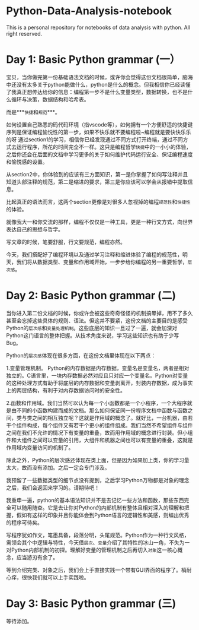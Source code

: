 # Python-Data-Analysis-notebook
This is a personal repository for notebooks of data analysis with python. All right reserved.

# Day 1: Basic Python grammar (一）

宝贝，当你做完第一份基础语法文档的时候，或许你会觉得这份文档很简单，脑海中还没有太多关于python能做什么，python是什么的概念。但我相信你已经读懂了我真正想传达给你的信息：编程第一步不是什么变量类型，数据转换，也不是什么循环与决策，数据结构和哈希表。

而是***`快捷`和`规范`***。


如何设置自己熟悉的码代码环境（指vscode等），如何拥有一个方便舒适的快捷键序列是保证编程愉悦性的第一步，如果不快乐就不要编程啦~编程就是要快快乐乐的呀
通过section1的学习，相信你已经发现通过不同方式打开终端，通过不同方式去运行程序，所花的时间完全不一样。这只是编程哲学`快捷`中的一小小的体验，之后你还会在后面的文档中学习更多的关于如何维护代码运行安全、保证编程速度和愉悦感的设置。


从section2中，你体验到的应该有三方面知识，第一是你掌握了如何写注释并且知道头部注释的规范，第二是缩进的要求，第三是你应该可以学会从报错中提取信息。

比起真正的语法而言，这两个section更像是对很多人忽视掉的编程`规范性`和`快捷性`的体验。

就像我大一和你交流的那样，编程不仅仅是一种工具，更是一种行文方式，向世界表达自己的思想与哲学。

写文章的时候，笔要舒服，行文要规范，编程亦然。

今天，我们搭配好了编程环境以及通过学习注释和缩进体验了编程的规范性，明天，我们将从数据类型、变量和作用域开始，一步步给你编程的另一重要哲学，`层次感`。

# Day 2: Basic Python grammar (二)

当你进入第二份文档的时候，你或许会被这些奇奇怪怪的机制搞晕掉，用不了多久甚至会忘掉这些具体的规则、语法。但这并不要紧，这份文档的主要目的是感受Python的`层次感`和`变量处理机制`。这些底层的知识一旦过了一遍，就会加深对Python这门语言的整体把握。从技术角度来说，学习这些知识也有助于少写Bug。

Python的`层次感`体现在很多方面，在这份文档里体现在以下两点：
  
  1.变量管理机制。 Python的内存数据是内存数据，变量名是变量名，两者是相对独立的。C语言里，一块内存数据必然对应且只对应一个变量名。Python对变量的这种处理方式有助于将底层的内存数据和变量剥离开，封装内存数据，成为事实上的两层结构，有利于对内存数据访问时的安全性。
  
  2.函数和作用域。我们当然可以认为每一个小函数都是一个小程序，一个大程序就是由不同的小函数构建而成的文档。那么如何保证同一份程序文档中函数与函数之间，类与类之间的相互独立呢？这就是作用域的概念了。就好比，一台机器，由若干个组件构成，每个组件又有若干个更小的组件组成。我们当然不希望组件与组件之间在我们不允许的情况下有变量的重叠，故而用作用域的概念进行封装。但小组件和大组件之间可以变量的引用，大组件和机器之间也可以有变量的重叠，这就是作用域内变量访问的机制了。
  
  除此之外，Python的层次感还体现在类上面，但是因为如果加上类，你的学习量太大，故而没有添加。之后一定会专门涉及。
  
  我预留了一些数据类型的细节点没有提到，之后学习Python万物都是对象的理念之后，我们会返回来学习的。请期待吧！
  
  我重申一遍，python的基本语法知识并不是去记忆一些方法和函数，那些东西完全可以随用随查。它是去让你对Python的内部机制有整体且相对深入的理解和把握，假如有这样的印象并且你能体会到Python语言的逻辑性和美感，则编出优秀的程序可待矣。
  
  写程序犹如作文，笔墨具备，段落分明，头尾规范。Python作为一种行文风格，需领会其个中逻辑与特性，今天借`层次`、`变量`介绍了其特性的冰山一角，不失为一对Python内部机制的初探。理解好变量的管理机制之后再切入`对象`这一核心概念，应当游刃有余了。
  
  等到介绍完类、对象之后，我们会上手直接实践一个带有GUI界面的程序了。梢耐心痒，很快我们就可以上手实践啦。

# Day 3: Basic Python grammar (三)

等待添加。